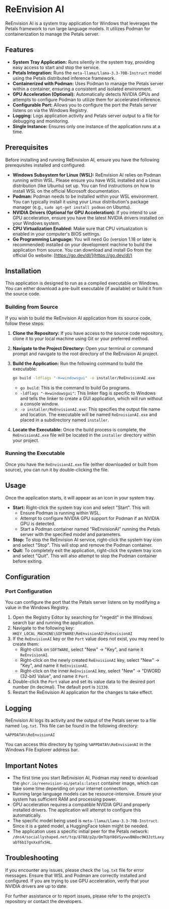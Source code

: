 # ReEnvision AI

ReEnvision AI is a system tray application for Windows that leverages the Petals framework to run large language models. It utilizes Podman for containerization to manage the Petals server.

## Features

* **System Tray Application:** Runs silently in the system tray, providing easy access to start and stop the service.
* **Petals Integration:** Runs the `meta-llama/Llama-3.3-70B-Instruct` model using the Petals distributed inference framework.
* **Containerized with Podman:** Uses Podman to manage the Petals server within a container, ensuring a consistent and isolated environment.
* **GPU Acceleration (Optional):** Automatically detects NVIDIA GPUs and attempts to configure Podman to utilize them for accelerated inference.
* **Configurable Port:** Allows you to configure the port the Petals server listens on via the Windows Registry.
* **Logging:** Logs application activity and Petals server output to a file for debugging and monitoring.
* **Single Instance:** Ensures only one instance of the application runs at a time.

## Prerequisites

Before installing and running ReEnvision AI, ensure you have the following prerequisites installed and configured:

* **Windows Subsystem for Linux (WSL):** ReEnvision AI relies on Podman running within WSL. Please ensure you have WSL installed and a Linux distribution (like Ubuntu) set up. You can find instructions on how to install WSL on the official Microsoft documentation.
* **Podman:** Podman needs to be installed within your WSL environment. You can typically install it using your Linux distribution's package manager (e.g., `sudo apt-get install podman` on Ubuntu).
* **NVIDIA Drivers (Optional for GPU Acceleration):** If you intend to use GPU acceleration, ensure you have the latest NVIDIA drivers installed on your Windows system.
* **CPU Virtualization Enabled:** Make sure that CPU virtualization is enabled in your computer's BIOS settings.
* **Go Programming Language:** You will need Go (version 1.18 or later is recommended) installed on your development machine to build the application from source. You can download and install Go from the official Go website: [https://go.dev/dl/](https://go.dev/dl/)

## Installation

This application is designed to run as a compiled executable on Windows. You can either download a pre-built executable (if available) or build it from the source code.

### Building from Source

If you wish to build the ReEnvision AI application from its source code, follow these steps:

1.  **Clone the Repository:** If you have access to the source code repository, clone it to your local machine using Git or your preferred method.
2.  **Navigate to the Project Directory:** Open your terminal or command prompt and navigate to the root directory of the ReEnvision AI project.
3.  **Build the Application:** Run the following command to build the executable:

    ```bash
    go build -ldflags "-H=windowsgui" -o installer/ReEnvisionAI.exe
    ```

    * `go build`: This is the command to build Go programs.
    * `-ldflags "-H=windowsgui"`: This linker flag is specific to Windows and tells the linker to create a GUI application, which will run without a console window.
    * `-o installer/ReEnvisionAI.exe`: This specifies the output file name and location. The executable will be named `ReEnvisionAI.exe` and placed in a subdirectory named `installer`. 

4.  **Locate the Executable:** Once the build process is complete, the `ReEnvisionAI.exe` file will be located in the `installer` directory within your project.

### Running the Executable

Once you have the `ReEnvisionAI.exe` file (either downloaded or built from source), you can run it by double-clicking the file.

## Usage

Once the application starts, it will appear as an icon in your system tray.

* **Start:** Right-click the system tray icon and select "Start". This will:
    * Ensure Podman is running within WSL.
    * Attempt to configure NVIDIA GPU support for Podman if an NVIDIA GPU is detected.
    * Start a Podman container named "ReEnvisionAI" running the Petals server with the specified model and parameters.
* **Stop:** To stop the ReEnvision AI service, right-click the system tray icon and select "Stop". This will stop and remove the Podman container.
* **Quit:** To completely exit the application, right-click the system tray icon and select "Quit". This will also attempt to stop the Podman container before exiting.

## Configuration

### Port Configuration

You can configure the port that the Petals server listens on by modifying a value in the Windows Registry.

1.  Open the Registry Editor by searching for "regedit" in the Windows search bar and running the application.
2.  Navigate to the following key: `HKEY_LOCAL_MACHINE\SOFTWARE\ReEnvisionAI\ReEnvisionAI`
3.  If the `ReEnvisionAI` key or the `Port` value does not exist, you may need to create them:
    * Right-click on `SOFTWARE`, select "New" -> "Key", and name it `ReEnvisionAI`.
    * Right-click on the newly created `ReEnvisionAI` key, select "New" -> "Key", and name it `ReEnvisionAI`.
    * Right-click on the inner `ReEnvisionAI` key, select "New" -> "DWORD (32-bit) Value", and name it `Port`.
4.  Double-click the `Port` value and set its value data to the desired port number (in decimal). The default port is `31330`.
5.  Restart the ReEnvision AI application for the changes to take effect.

## Logging

ReEnvision AI logs its activity and the output of the Petals server to a file named `log.txt`. This file can be found in the following directory:

`%APPDATA%\ReEnvisionAI`

You can access this directory by typing `%APPDATA%\ReEnvisionAI` in the Windows File Explorer address bar.

## Important Notes

* The first time you start ReEnvision AI, Podman may need to download the `ghcr.io/reenvision-ai/petals:latest` container image, which can take some time depending on your internet connection.
* Running large language models can be resource-intensive. Ensure your system has sufficient RAM and processing power.
* GPU acceleration requires a compatible NVIDIA GPU and properly installed drivers. The application will attempt to configure this automatically.
* The specific model being used is `meta-llama/Llama-3.3-70B-Instruct`. Since it is a gated model, a HuggingFace token might be needed.
* The application uses a specific initial peer for the Petals network: `/dns4/sociallyshaped.net/tcp/8788/p2p/QmTUpY86VSyvwvBN8oc9W3JztLaxyabT6b17gnXxdfx5HL`.

## Troubleshooting

If you encounter any issues, please check the `log.txt` file for error messages. Ensure that WSL and Podman are correctly installed and configured. If you are trying to use GPU acceleration, verify that your NVIDIA drivers are up to date.

For further assistance or to report issues, please refer to the project's repository or contact the developers.